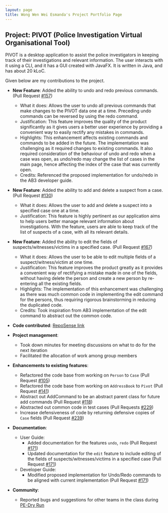 ```yaml
---
layout: page
title: Wong Wen Wei Esmanda's Project Portfolio Page
---
```

<div style="page-break-after: always;">

## Project: PIVOT (Police Investigation Virtual Organisational Tool)
PIVOT is a desktop application to assist the police investigators in keeping track of their investigations and relevant information. 
The user interacts with it using a CLI, and it has a GUI created with JavaFX. 
It is written in Java, and has about 20 kLoC.

Given below are my contributions to the project.

* **New Feature**: Added the ability to undo and redo previous commands. (Pull Request [\#157](https://github.com/AY2021S1-CS2103-F09-2/tp/pull/157))
  * What it does: Allows the user to undo all previous commands that make changes to the PIVOT data one at a time.
    Preceding undo commands can be reversed by using the redo command.
  * Justification: This feature improves the quality of the product significantly as it gives users a better user experience by providing a convenient way
    to easily rectify any mistakes in commands.
  * Highlights: This enhancement affects existing commands and commands to be added in the future. The implementation was challenging as it required
    changes to existing commands. It also required consideration of the behaviour of undo and redo when a case was open, as undo/redo may change the
    list of cases in the main page, hence affecting the index of the case that was currently open.
  * Credits: Referenced the proposed implementation for undo/redo in the AB3 developer guide.

* **New Feature**: Added the ability to add and delete a suspect from a case. (Pull Request [\#130](https://github.com/AY2021S1-CS2103-F09-2/tp/pull/130))
  * What it does: Allows the user to add and delete a suspect into a specified case one at a time.
  * Justification: This feature is highly pertinent as our application aims to help users better manage relevant information about investigations.
    With the feature, users are able to keep track of the list of suspects of a case, with all its relevant details.

</div>

* **New Feature**: Added the ability to edit the fields of suspects/witnesses/victims in a specified case. (Pull Request [\#167](https://github.com/AY2021S1-CS2103-F09-2/tp/pull/167))
  * What it does: Allows the user to be able to edit multiple fields of a suspect/witness/victim at one time.
  * Justification: This feature improves the product greatly as it provides a convenient way of rectifying a mistake made in one of the fields,
    without having delete the person and create a new person by re-entering all the existing fields. 
  * Highlights: The implementation of this enhancement was challenging as there was much common code in implementing the edit command for the persons, thus
    requiring rigorous brainstorming in reducing the duplicated code.
  * Credits: Took inspiration from AB3 implementation of the edit command to abstract out the common code.

* **Code contributed**: [RepoSense link](https://nus-cs2103-ay2021s1.github.io/tp-dashboard/#breakdown=true&search=esmanda3w&sort=groupTitle&sortWithin=title&since=2020-08-14&timeframe=commit&mergegroup=&groupSelect=groupByRepos&checkedFileTypes=docs~functional-code~test-code~other)

* **Project management**:
  * Took down minutes for meeting discussions on what to do for the next iteration
  * Facilitated the allocation of work among group members
  
* **Enhancements to existing features**:
  * Refactored the code base from working on `Person` to `Case` (Pull Request [\#105](https://github.com/AY2021S1-CS2103-F09-2/tp/pull/105))
  * Refactored the code base from working on `AddressBook` to `Pivot` (Pull Request [\#141](https://github.com/AY2021S1-CS2103-F09-2/tp/pull/141))
  * Abstract out AddCommand to be an abstract parent class for future add commands (Pull Request [\#118](https://github.com/AY2021S1-CS2103-F09-2/tp/pull/118))
  * Abstracted out common code in test cases (Pull Requests [\#229](https://github.com/AY2021S1-CS2103-F09-2/tp/pull/229))
  * Increase defensiveness of code by returning defensive copies of `Case` fields (Pull Request [\#239](https://github.com/AY2021S1-CS2103-F09-2/tp/pull/239))
  
* **Documentation**:
  * User Guide:
    * Added documentation for the features `undo`, `redo` (Pull Request [\#171](https://github.com/AY2021S1-CS2103-F09-2/tp/pull/171))
    * Updated documentation for the `edit` feature to include editing of the fields of suspects/witnesses/victims in a specified case (Pull Request [\#171](https://github.com/AY2021S1-CS2103-F09-2/tp/pull/171))
  * Developer Guide:
    * Modified proposed implementation for Undo/Redo commands to be aligned with current implementation (Pull Request [\#171](https://github.com/AY2021S1-CS2103-F09-2/tp/pull/171))

* **Community**:
  * Reported bugs and suggestions for other teams in the class during [PE-Dry Run](https://github.com/esmanda3w/ped/issues)
